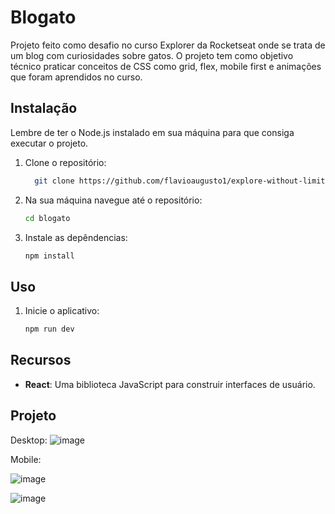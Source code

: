 # Blogato

Projeto feito como desafio no curso Explorer da Rocketseat onde se trata de um blog com curiosidades sobre gatos. O projeto tem como objetivo técnico praticar conceitos de CSS como grid, flex, mobile first e animações que foram aprendidos no curso.

## Instalação

Lembre de ter o Node.js instalado em sua máquina para que consiga executar o projeto.

1. Clone o repositório:

   ```bash
     git clone https://github.com/flavioaugusto1/explore-without-limits.git

2. Na sua máquina navegue até o repositório:

   ```bash
   cd blogato

3. Instale as depêndencias:

   ```bash
   npm install

## Uso
1. Inicie o aplicativo:

   ```bash
   npm run dev

## Recursos

- **React**: Uma biblioteca JavaScript para construir interfaces de usuário.

## Projeto

Desktop:
![image](https://github.com/flavioaugusto1/blogato/assets/54561399/3642b8ee-f0b1-4eea-b28b-75ee2522638a)

Mobile:

![image](https://github.com/flavioaugusto1/blogato/assets/54561399/d993fb65-4a6d-4826-9386-10bc3cc34e42)

![image](https://github.com/flavioaugusto1/blogato/assets/54561399/f41abd88-f4cd-44a6-9c7d-f8fc0ba40fa3)
